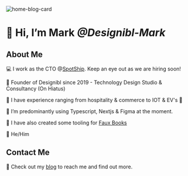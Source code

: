 
![home-blog-card](https://github.com/Designibl-Mark/Designibl-Mark/assets/58770859/cb25edb9-13a6-455b-adc1-c3d85d4c1fa8)

# 👋 Hi, I’m Mark _@Designibl-Mark_

## About Me

:computer: I work as the CTO @[SpotShip](https://www.spot-ship.com). Keep an eye out as we are hiring soon!

:man: Founder of Designibl since 2019 - Technology Design Studio & Consultancy (On Hiatus)

:car: I have experience ranging from hospitality & commerce to IOT & EV's 🔌

:pencil: I’m predominantly using Typescript, Nextjs & Figma at the moment.

:book: I have also created some tooling for [Faux Books](https://www.fauxbooks.co.uk)

:man: He/Him

## Contact Me

:email: Check out my [blog](https://www.mhark.co.uk) to reach me and find out more.
